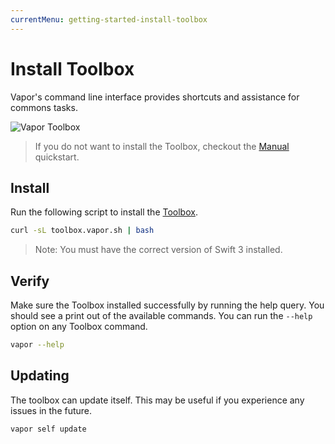 ```yaml
---
currentMenu: getting-started-install-toolbox
---
```


# Install Toolbox

Vapor's command line interface provides shortcuts and assistance for commons tasks.

![Vapor Toolbox](https://cloud.githubusercontent.com/assets/1342803/17454691/97e549e2-5b6d-11e6-979a-f0cd6b6f1b0a.png)

> If you do not want to install the Toolbox, checkout the [Manual](manual.md) quickstart.

## Install

Run the following script to install the [Toolbox](https://github.com/vapor/toolbox).

```sh
curl -sL toolbox.vapor.sh | bash
```

> Note: You must have the correct version of Swift 3 installed.

## Verify

Make sure the Toolbox installed successfully by running the help query. You should see a print out of the available commands. You can run the `--help` option on any Toolbox command.

```sh
vapor --help
```

## Updating

The toolbox can update itself. This may be useful if you experience any issues in the future.

```sh
vapor self update
```